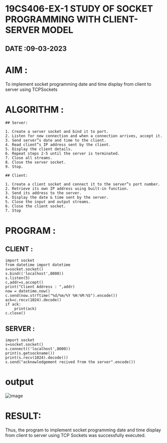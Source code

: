 # 19CS406-EX-1 STUDY OF SOCKET PROGRAMMING WITH CLIENT-SERVER MODEL

## DATE :09-03-2023

# AIM :
To implement socket programming date and time display from client to server using TCPSockets

# ALGORITHM :
~~~
## Server:

1. Create a server socket and bind it to port.
2. Listen for new connection and when a connection arrives, accept it.
3. Send server‟s date and time to the client.
4. Read client‟s IP address sent by the client.
5. Display the client details.
6. Repeat steps 2-5 until the server is terminated.
7. Close all streams.
8. Close the server socket.
9. Stop.

~~~
~~~
## Client:

1. Create a client socket and connect it to the server‟s port number.
2. Retrieve its own IP address using built-in function.
3. Send its address to the server.
4. Display the date & time sent by the server.
5. Close the input and output streams.
6. Close the client socket.
7. Stop
~~~

# PROGRAM :

## CLIENT :
~~~
import socket
from datetime import datetime
s=socket.socket()
s.bind(('localhost',8000))
s.listen(5)
c,addr=s.accept()
print("Client Address : ",addr)
now = datetime.now()
c.send(now.strftime("%d/%m/%Y %H:%M:%S").encode())
ack=c.recv(1024).decode()
if ack:
    print(ack)
c.close()

~~~

## SERVER :
~~~
import socket
s=socket.socket()
s.connect(('localhost',8000))
print(s.getsockname())
print(s.recv(1024).decode())
s.send("acknowledgement recived from the server".encode())
~~~
# output
![image](https://github.com/Kani-004/19CS406-EX-1/assets/129577149/d9566bb2-2aba-4691-8935-3716588e943d)

# RESULT: 

Thus, the program to implement socket programming date and time display from client to server using TCP Sockets was successfully executed.

